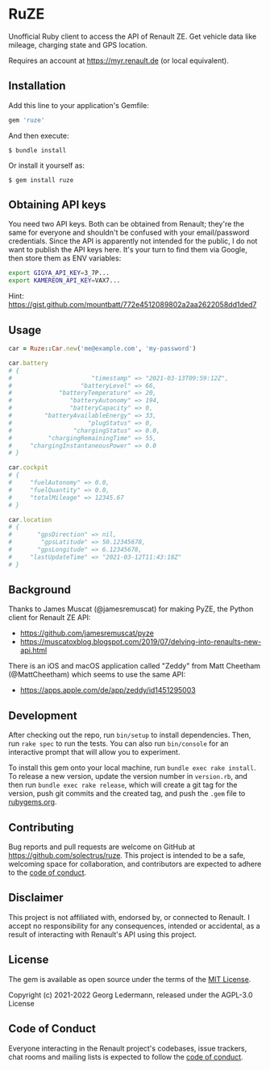 # RuZE

Unofficial Ruby client to access the API of Renault ZE. Get vehicle data like mileage, charging state and GPS location.

Requires an account at https://myr.renault.de (or local equivalent).


## Installation

Add this line to your application's Gemfile:

```ruby
gem 'ruze'
```

And then execute:

    $ bundle install

Or install it yourself as:

    $ gem install ruze


## Obtaining API keys

You need two API keys. Both can be obtained from Renault; they're the same for everyone and shouldn't be confused with your email/password credentials. Since the API is apparently not intended for the public, I do not want to publish the API keys here. It's your turn to find them via Google, then store them as ENV variables:

```bash
export GIGYA_API_KEY=3_7P...
export KAMEREON_API_KEY=VAX7...
```

Hint: https://gist.github.com/mountbatt/772e4512089802a2aa2622058dd1ded7


## Usage

```ruby
car = Ruze::Car.new('me@example.com', 'my-password')

car.battery
# {
#                      "timestamp" => "2021-03-13T09:59:12Z",
#                   "batteryLevel" => 66,
#             "batteryTemperature" => 20,
#                "batteryAutonomy" => 194,
#                "batteryCapacity" => 0,
#         "batteryAvailableEnergy" => 33,
#                     "plugStatus" => 0,
#                 "chargingStatus" => 0.0,
#          "chargingRemainingTime" => 55,
#     "chargingInstantaneousPower" => 0.0
# }

car.cockpit
# {
#     "fuelAutonomy" => 0.0,
#     "fuelQuantity" => 0.0,
#     "totalMileage" => 12345.67
# }

car.location
# {
#       "gpsDirection" => nil,
#        "gpsLatitude" => 50.12345678,
#       "gpsLongitude" => 6.12345678,
#     "lastUpdateTime" => "2021-03-12T11:43:18Z"
# }
```


## Background

Thanks to James Muscat (@jamesremuscat) for making PyZE, the Python client for Renault ZE API:

* https://github.com/jamesremuscat/pyze
* https://muscatoxblog.blogspot.com/2019/07/delving-into-renaults-new-api.html


There is an iOS and macOS application called "Zeddy" from Matt Cheetham (@MattCheetham) which seems to use the same API:

* https://apps.apple.com/de/app/zeddy/id1451295003


## Development

After checking out the repo, run `bin/setup` to install dependencies. Then, run `rake spec` to run the tests. You can also run `bin/console` for an interactive prompt that will allow you to experiment.

To install this gem onto your local machine, run `bundle exec rake install`. To release a new version, update the version number in `version.rb`, and then run `bundle exec rake release`, which will create a git tag for the version, push git commits and the created tag, and push the `.gem` file to [rubygems.org](https://rubygems.org).


## Contributing

Bug reports and pull requests are welcome on GitHub at https://github.com/solectrus/ruze. This project is intended to be a safe, welcoming space for collaboration, and contributors are expected to adhere to the [code of conduct](https://github.com/solectrus/ruze/blob/main/CODE_OF_CONDUCT.md).


## Disclaimer

This project is not affiliated with, endorsed by, or connected to Renault. I accept no responsibility for any consequences, intended or accidental, as a result of interacting with Renault's API using this project.


## License

The gem is available as open source under the terms of the [MIT License](https://opensource.org/licenses/MIT).

Copyright (c) 2021-2022 Georg Ledermann, released under the AGPL-3.0 License


## Code of Conduct

Everyone interacting in the Renault project's codebases, issue trackers, chat rooms and mailing lists is expected to follow the [code of conduct](https://github.com/solectrus/ruze/blob/main/CODE_OF_CONDUCT.md).
